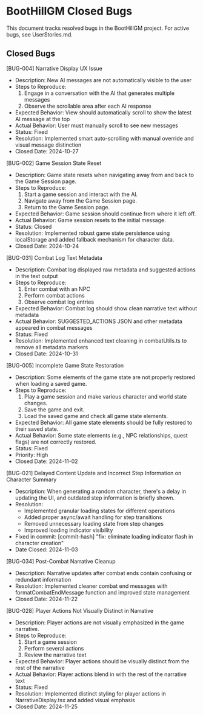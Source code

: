 # BootHillGM Closed Bugs

This document tracks resolved bugs in the BootHillGM project. For active bugs, see UserStories.md.

## Closed Bugs

[BUG-004] Narrative Display UX Issue
- Description: New AI messages are not automatically visible to the user
- Steps to Reproduce: 
  1. Engage in a conversation with the AI that generates multiple messages
  2. Observe the scrollable area after each AI response
- Expected Behavior: View should automatically scroll to show the latest AI message at the top
- Actual Behavior: User must manually scroll to see new messages
- Status: Fixed
- Resolution: Implemented smart auto-scrolling with manual override and visual message distinction
- Closed Date: 2024-10-27

[BUG-002] Game Session State Reset
- Description: Game state resets when navigating away from and back to the Game Session page.
- Steps to Reproduce:
  1. Start a game session and interact with the AI.
  2. Navigate away from the Game Session page.
  3. Return to the Game Session page.
- Expected Behavior: Game session should continue from where it left off.
- Actual Behavior: Game session resets to the initial message.
- Status: Closed
- Resolution: Implemented robust game state persistence using localStorage and added fallback mechanism for character data.
- Closed Date: 2024-10-24

[BUG-031] Combat Log Text Metadata
- Description: Combat log displayed raw metadata and suggested actions in the text output
- Steps to Reproduce:
  1. Enter combat with an NPC
  2. Perform combat actions
  3. Observe combat log entries
- Expected Behavior: Combat log should show clean narrative text without metadata
- Actual Behavior: SUGGESTED_ACTIONS JSON and other metadata appeared in combat messages
- Status: Fixed
- Resolution: Implemented enhanced text cleaning in combatUtils.ts to remove all metadata markers
- Closed Date: 2024-10-31

[BUG-005] Incomplete Game State Restoration
- Description: Some elements of the game state are not properly restored when loading a saved game.
- Steps to Reproduce: 
  1. Play a game session and make various character and world state changes.
  2. Save the game and exit.
  3. Load the saved game and check all game state elements.
- Expected Behavior: All game state elements should be fully restored to their saved state.
- Actual Behavior: Some state elements (e.g., NPC relationships, quest flags) are not correctly restored.
- Status: Fixed
- Priority: High
- Closed Date: 2024-11-02

[BUG-021] Delayed Content Update and Incorrect Step Information on Character Summary
  - Description: When generating a random character, there's a delay in updating the UI, and outdated step information is briefly shown.
  - Resolution: 
    - Implemented granular loading states for different operations
    - Added proper async/await handling for step transitions
    - Removed unnecessary loading state from step changes
    - Improved loading indicator visibility
  - Fixed in commit: [commit-hash] "fix: eliminate loading indicator flash in character creation"
  - Date Closed: 2024-11-03

[BUG-034] Post-Combat Narrative Cleanup
- Description: Narrative updates after combat ends contain confusing or redundant information
- Resolution: Implemented cleaner combat end messages with formatCombatEndMessage function and improved state management
- Closed Date: 2024-11-22

[BUG-028] Player Actions Not Visually Distinct in Narrative
- Description: Player actions are not visually emphasized in the game narrative.
- Steps to Reproduce: 
  1. Start a game session
  2. Perform several actions
  3. Review the narrative text
- Expected Behavior: Player actions should be visually distinct from the rest of the narrative
- Actual Behavior: Player actions blend in with the rest of the narrative text
- Status: Fixed
- Resolution: Implemented distinct styling for player actions in NarrativeDisplay.tsx and added visual emphasis
- Closed Date: 2024-11-25